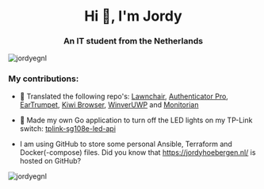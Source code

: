 <h1 align="center">Hi 👋, I'm Jordy</h1>
<h3 align="center">An IT student from the Netherlands</h3>

<p align="left"> <img src="https://komarev.com/ghpvc/?username=jordyegnl&label=Profile%20views&color=0e75b6&style=flat" alt="jordyegnl" /> </p>

<h3 align="left">My contributions:</h3>

- 📑 Translated the following repo's: <a href="https://github.com/LawnchairLauncher/lawnchair">Lawnchair</a>, <a href="https://github.com/jamie-mh/AuthenticatorPro">Authenticator Pro</a>, <a href="https://github.com/File-New-Project/EarTrumpet">EarTrumpet</a>, <a href="https://github.com/kiwibrowser/src.next">Kiwi Browser</a>, <a href="https://github.com/dongle-the-gadget/WinverUWP">WinverUWP</a> and <a href="https://github.com/emoacht/Monitorian">Monitorian</a>

- 🛜 Made my own Go application to turn off the LED lights on my TP-Link switch: <a href="https://github.com/JordyEGNL/tplink-sg108e-led-api">tplink-sg108e-led-api</a>

- I am using GitHub to store some personal Ansible, Terraform and Docker(-compose) files. Did you know that https://jordyhoebergen.nl/ is hosted on GitHub?

<p align="left">
</p>

<p><img align="center" src="https://github-readme-streak-stats.herokuapp.com/?user=jordyegnl&" alt="jordyegnl" /></p>
